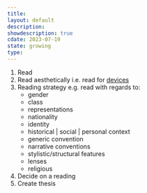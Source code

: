 ```yaml
---
title: 
layout: default
description: 
showdescription: true
cdate: 2023-07-19
state: growing
type: 
---
```


1. Read
2. Read aesthetically i.e. read for [devices](types-of-devices)
3. Reading strategy e.g. read with regards to:
    - gender
    - class
    - representations
    - nationality
    - identity
    - historical | social | personal context
    - generic convention
    - narrative conventions
    - stylistic/structural features
    - lenses
    - religious
1. Decide on a reading
2. Create thesis
